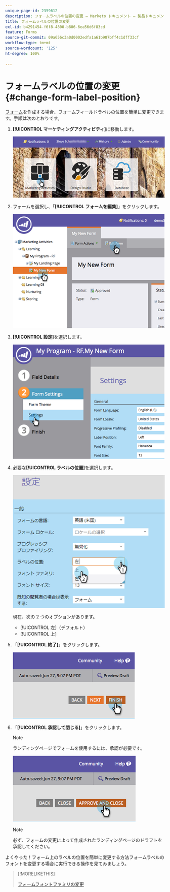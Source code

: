 ```yaml
---
unique-page-id: 2359612
description: フォームラベルの位置の変更 — Marketo ドキュメント — 製品ドキュメント
title: フォームラベルの位置の変更
exl-id: b4291454-f6f8-4800-b806-6ea56d6f83cd
feature: Forms
source-git-commit: 09a656c3a0d0002edfa1a61b987bff4c1dff33cf
workflow-type: tm+mt
source-wordcount: '125'
ht-degree: 100%

---
```


# フォームラベルの位置の変更 {#change-form-label-position}

[フォーム](/help/marketo/product-docs/demand-generation/forms/creating-a-form/create-a-form.md)を作成する場合、フォームフィールドラベルの位置を簡単に変更できます。手順は次のとおりです。

1. **[!UICONTROL マーケティングアクティビティ]**&#x200B;に移動します。

   ![](assets/login-marketing-activities-2.png)

1. フォームを選択し、「**[!UICONTROL フォームを編集]**」をクリックします。

   ![](assets/image2014-9-15-16-3a16-3a9.png)

1. **[!UICONTROL 設定]**&#x200B;を選択します。

   ![](assets/image2014-9-15-16-3a16-3a26.png)

1. 必要な&#x200B;**[!UICONTROL ラベルの位置]**&#x200B;を選択します。

   ![](assets/image2014-9-15-16-3a16-3a39.png)

   現在、次の 2 つのオプションがあります。

   * [!UICONTROL 左]（デフォルト）
   * [!UICONTROL 上]

1. 「**[!UICONTROL 終了]**」をクリックします。

   ![](assets/image2014-9-15-16-3a16-3a49.png)

1. 「**[!UICONTROL 承認して閉じる]**」をクリックします。

   >[!NOTE]
   >
   >ランディングページでフォームを使用するには、承認が必要です。

   ![](assets/image2014-9-15-16-3a17-3a12.png)

   >[!NOTE]
   >
   >必ず、フォームの変更によって作成されたランディングページのドラフトを承認してください。

よくやった！フォーム上のラベルの位置を簡単に変更する方法フォームラベルのフォントを変更する場合に実行できる操作を見てみましょう。

>[!MORELIKETHIS]
>
>[フォームフォントファミリの変更](/help/marketo/product-docs/demand-generation/forms/form-design/change-the-form-font-family.md)
